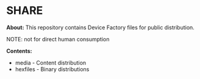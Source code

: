 SHARE
=====

**About:** This repository contains Device Factory files for public distribution.

NOTE: not for direct human consumption

**Contents:**
* media - Content distribution
* hexfiles - Binary distributions
